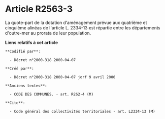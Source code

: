# Article R2563-3

La quote-part de la dotation d'aménagement prévue aux quatrième et cinquième alinéas de l'article L. 2334-13 est répartie
entre les départements d'outre-mer au prorata de leur population.

**Liens relatifs à cet article**

	**Codifié par**:

	  - Décret n°2000-318 2000-04-07

	**Créé par**:

	  - Décret n°2000-318 2000-04-07 jorf 9 avril 2000

	**Anciens textes**:

	  - CODE DES COMMUNES. - art. R262-4 (M)

	**Cite**:

	  - Code général des collectivités territoriales - art. L2334-13 (M)

